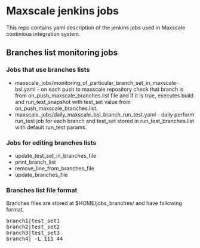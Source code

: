 # Maxscale jenkins jobs

This repo contains yaml description of the jenkins jobs used in Maxscale continious integration system. 

## Branches list monitoring jobs

### Jobs that use branches lists

* maxscale_jobs/monitoring_of_particular_branch_set_in_maxscale-bsl.yaml - on each push to maxscale repository check that branch is from on_push_maxscale_branches.list file and if it is true, executes build and run_test_snapshot with test_set value from on_push_maxscale_branches.list.
* maxscale_jobs/daily_maxscale_bsl_branch_run_test.yaml - daily perform run_test job for each branch and test_set stored in run_test_branches.list with default run_test params.

### Jobs for editing branches lists

* update_test_set_in_branches_file
* print_branch_list
* remove_line_from_branches_file
* update_branches_file

### Branches list file format

Branches files are stored at $HOME/jobs_branches/ and have following format.

<pre>
branch1|test_set1
branch2|test_set2
branch3|test_set3
branch4| -L 111 44
</pre>
